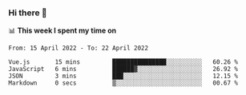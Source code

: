 ### Hi there 👋

📊 __This week I spent my time on__
<!--START_SECTION:waka-->

```text
From: 15 April 2022 - To: 22 April 2022

Vue.js       15 mins         ███████████████░░░░░░░░░░   60.26 %
JavaScript   6 mins          ██████▓░░░░░░░░░░░░░░░░░░   26.92 %
JSON         3 mins          ███░░░░░░░░░░░░░░░░░░░░░░   12.15 %
Markdown     0 secs          ▒░░░░░░░░░░░░░░░░░░░░░░░░   00.67 %
```

<!--END_SECTION:waka-->
<!--
**SREEHARI-M-S/SREEHARI-M-S** is a ✨ _special_ ✨ repository because its `README.md` (this file) appears on your GitHub profile.

Here are some ideas to get you started:

- 🔭 I’m currently working on ...
- 🌱 I’m currently learning ...
- 👯 I’m looking to collaborate on ...
- 🤔 I’m looking for help with ...
- 💬 Ask me about ...
- 📫 How to reach me: ...
- 😄 Pronouns: ...
- ⚡ Fun fact: ...
-->
